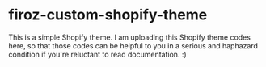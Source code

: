 # firoz-custom-shopify-theme
This is a simple Shopify theme. I am uploading this Shopify theme codes here, so that those codes can be helpful to you in a serious and haphazard condition if you're reluctant to read documentation. :)
